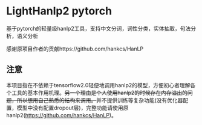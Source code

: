 # LightHanlp2 pytorch
基于pytorch的轻量级hanlp2工具，支持中文分词，词性分类，实体抽取，句法分析，语义分析

感谢原项目作者的贡献https://github.com/hankcs/HanLP

## 注意
本项目指在不依赖于tensorflow2.0轻便地调用hanlp2的模型，方便初心者理解各个工具的基本作用机理。~~另一个理由是个人使用hanlp2的时候存在内存溢出的问题，所以想用自己熟悉的结构来调用。~~并不提供训练等复杂功能(没有优化器配置，模型中没有配置dropout层)，完整功能请使用原hanlp2(https://github.com/hankcs/HanLP)。
